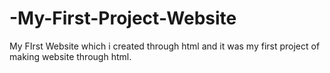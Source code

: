 # -My-First-Project-Website
My FIrst Website which i created through html and it was my first project of making website through html.
